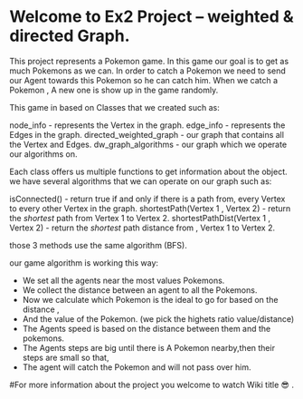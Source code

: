 # Welcome to Ex2 Project – weighted & directed Graph. 

This project represents a Pokemon game.
In this game our goal is to get as much Pokemons as we can.
In order to catch a Pokemon we need to send our Agent towards 
this Pokemon so he can catch him.
When we catch a Pokemon , A new one is show up in the game randomly.

This game in based on Classes that we created such as:

node_info - represents the Vertex in the graph.
edge_info - represents the Edges in the graph.
directed_weighted_graph - our graph that contains all the Vertex and Edges.
dw_graph_algorithms - our graph which we operate our algorithms on.

Each class offers us multiple functions to get information about the object.
we have several algorithms that we can operate on our graph such as:

isConnected() - return true if and only if there is a path from,
every Vertex to every other Vertex in the graph.
shortestPath(Vertex 1 , Vertex 2) - return the *shortest* path from Vertex 1 to Vertex 2.
shortestPathDist(Vertex 1 , Vertex 2) - return the *shortest* path distance from ,
Vertex 1 to Vertex 2.

those 3 methods use the same algorithm (BFS).

our game algorithm is working this way:
- We set all the agents near the most values Pokemons.
- We collect the distance between an agent to all the Pokemons.
- Now we calculate which Pokemon is the ideal to go for based on the distance , 
- And the value of the Pokemon. (we pick the highets ratio value/distance)
- The Agents speed is based on the distance between them and the pokemons.
- The Agents steps are big until there is A Pokemon nearby,then their steps are small so that,
- The agent will catch the Pokemon and will not pass over him.

#For more information about the project you welcome to watch Wiki title 😎 .
